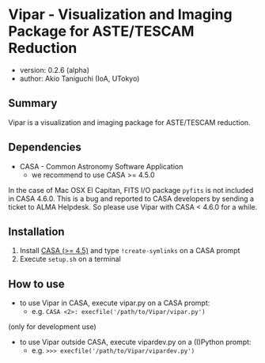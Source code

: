 # Vipar - Visualization and Imaging Package for ASTE/TESCAM Reduction

+ version: 0.2.6 (alpha)
+ author: Akio Taniguchi (IoA, UTokyo)

## Summary

Vipar is a visualization and imaging package for ASTE/TESCAM reduction.

## Dependencies

+ CASA - Common Astronomy Software Application
    - we recommend to use CASA >= 4.5.0

In the case of Mac OSX El Capitan, FITS I/O package `pyfits` is not included in CASA 4.6.0.
This is a bug and reported to CASA developers by sending a ticket to ALMA Helpdesk.
So please use Vipar with CASA < 4.6.0 for a while.

## Installation

1. Install [CASA (>= 4.5)][casa] and type `!create-symlinks` on a CASA prompt
1. Execute `setup.sh` on a terminal

## How to use

+ to use Vipar in CASA, execute vipar.py on a CASA prompt:
    - e.g. `CASA <2>: execfile('/path/to/Vipar/vipar.py')`

(only for development use)

+ to use Vipar outside CASA, execute vipardev.py on a (I)Python prompt:
    - e.g. `>>> execfile('/path/to/Vipar/vipardev.py')`

[casa]: https://casa.nrao.edu/casa_obtaining.shtml
